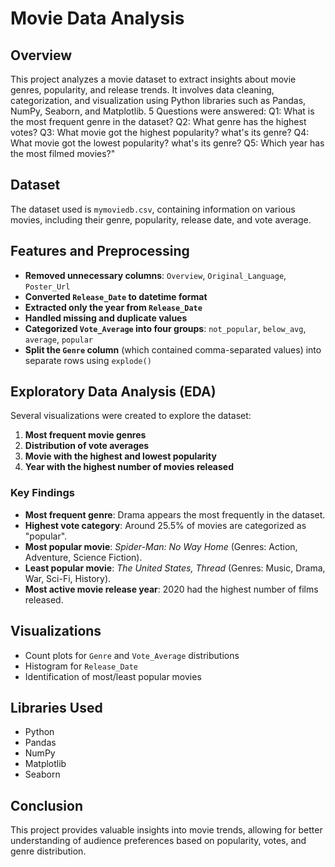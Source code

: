 # Movie Data Analysis

## Overview
This project analyzes a movie dataset to extract insights about movie genres, popularity, and release trends. It involves data cleaning, categorization, and visualization using Python libraries such as Pandas, NumPy, Seaborn, and Matplotlib. 5 Questions were answered:
Q1: What is the most frequent genre in the dataset?
Q2: What genre has the highest votes?
Q3: What movie got the highest popularity? what's its genre?
Q4: What movie got the lowest popularity? what's its genre? 
Q5: Which year has the most filmed movies?" 

## Dataset
The dataset used is `mymoviedb.csv`, containing information on various movies, including their genre, popularity, release date, and vote average.

## Features and Preprocessing
- **Removed unnecessary columns**: `Overview`, `Original_Language`, `Poster_Url`
- **Converted `Release_Date` to datetime format**
- **Extracted only the year from `Release_Date`**
- **Handled missing and duplicate values**
- **Categorized `Vote_Average` into four groups**: `not_popular`, `below_avg`, `average`, `popular`
- **Split the `Genre` column** (which contained comma-separated values) into separate rows using `explode()`

## Exploratory Data Analysis (EDA)
Several visualizations were created to explore the dataset:
1. **Most frequent movie genres**
2. **Distribution of vote averages**
3. **Movie with the highest and lowest popularity**
4. **Year with the highest number of movies released**

### Key Findings
- **Most frequent genre**: Drama appears the most frequently in the dataset.
- **Highest vote category**: Around 25.5% of movies are categorized as "popular".
- **Most popular movie**: *Spider-Man: No Way Home* (Genres: Action, Adventure, Science Fiction).
- **Least popular movie**: *The United States, Thread* (Genres: Music, Drama, War, Sci-Fi, History).
- **Most active movie release year**: 2020 had the highest number of films released.

## Visualizations
- Count plots for `Genre` and `Vote_Average` distributions
- Histogram for `Release_Date`
- Identification of most/least popular movies

## Libraries Used
- Python
- Pandas
- NumPy
- Matplotlib
- Seaborn

## Conclusion
This project provides valuable insights into movie trends, allowing for better understanding of audience preferences based on popularity, votes, and genre distribution.

